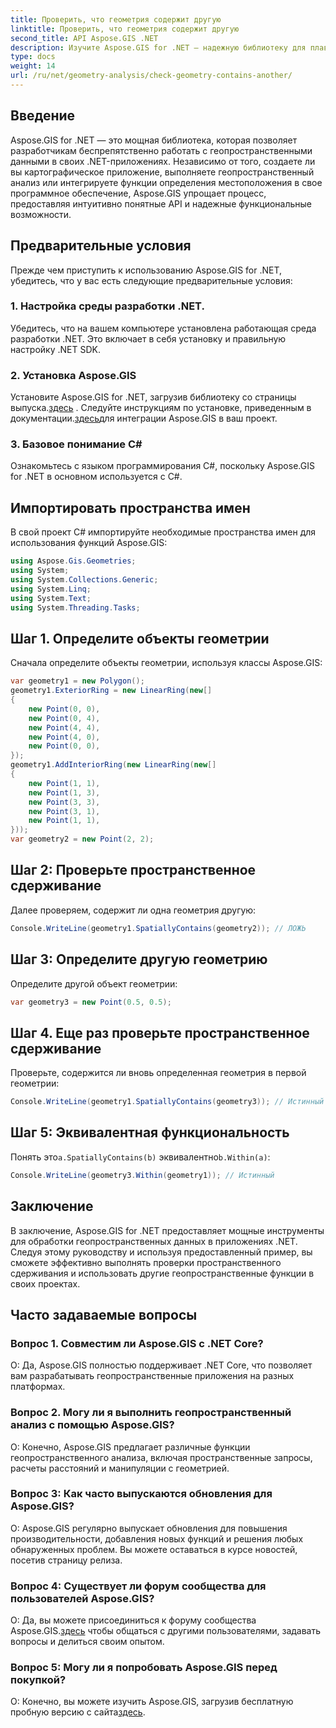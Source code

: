 ```yaml
---
title: Проверить, что геометрия содержит другую
linktitle: Проверить, что геометрия содержит другую
second_title: API Aspose.GIS .NET
description: Изучите Aspose.GIS for .NET — надежную библиотеку для плавной интеграции геопространственных данных в ваши .NET-приложения.
type: docs
weight: 14
url: /ru/net/geometry-analysis/check-geometry-contains-another/
---
```

## Введение
Aspose.GIS for .NET — это мощная библиотека, которая позволяет разработчикам беспрепятственно работать с геопространственными данными в своих .NET-приложениях. Независимо от того, создаете ли вы картографическое приложение, выполняете геопространственный анализ или интегрируете функции определения местоположения в свое программное обеспечение, Aspose.GIS упрощает процесс, предоставляя интуитивно понятные API и надежные функциональные возможности.
## Предварительные условия
Прежде чем приступить к использованию Aspose.GIS for .NET, убедитесь, что у вас есть следующие предварительные условия:
### 1. Настройка среды разработки .NET.
Убедитесь, что на вашем компьютере установлена работающая среда разработки .NET. Это включает в себя установку и правильную настройку .NET SDK.
### 2. Установка Aspose.GIS
 Установите Aspose.GIS for .NET, загрузив библиотеку со страницы выпуска.[здесь](https://releases.aspose.com/gis/net/) . Следуйте инструкциям по установке, приведенным в документации.[здесь](https://reference.aspose.com/gis/net/)для интеграции Aspose.GIS в ваш проект.
### 3. Базовое понимание C#
Ознакомьтесь с языком программирования C#, поскольку Aspose.GIS for .NET в основном используется с C#.

## Импортировать пространства имен
В свой проект C# импортируйте необходимые пространства имен для использования функций Aspose.GIS:
```csharp
using Aspose.Gis.Geometries;
using System;
using System.Collections.Generic;
using System.Linq;
using System.Text;
using System.Threading.Tasks;
```

## Шаг 1. Определите объекты геометрии
Сначала определите объекты геометрии, используя классы Aspose.GIS:
```csharp
var geometry1 = new Polygon();
geometry1.ExteriorRing = new LinearRing(new[]
{
    new Point(0, 0),
    new Point(0, 4),
    new Point(4, 4),
    new Point(4, 0),
    new Point(0, 0),
});
geometry1.AddInteriorRing(new LinearRing(new[]
{
    new Point(1, 1),
    new Point(1, 3),
    new Point(3, 3),
    new Point(3, 1),
    new Point(1, 1),
}));
var geometry2 = new Point(2, 2);
```
## Шаг 2: Проверьте пространственное сдерживание
Далее проверяем, содержит ли одна геометрия другую:
```csharp
Console.WriteLine(geometry1.SpatiallyContains(geometry2)); // ЛОЖЬ
```
## Шаг 3: Определите другую геометрию
Определите другой объект геометрии:
```csharp
var geometry3 = new Point(0.5, 0.5);
```
## Шаг 4. Еще раз проверьте пространственное сдерживание
Проверьте, содержится ли вновь определенная геометрия в первой геометрии:
```csharp
Console.WriteLine(geometry1.SpatiallyContains(geometry3)); // Истинный
```
## Шаг 5: Эквивалентная функциональность
 Понять это`a.SpatiallyContains(b)` эквивалентно`b.Within(a)`:
```csharp
Console.WriteLine(geometry3.Within(geometry1)); // Истинный
```

## Заключение
В заключение, Aspose.GIS for .NET предоставляет мощные инструменты для обработки геопространственных данных в приложениях .NET. Следуя этому руководству и используя предоставленный пример, вы сможете эффективно выполнять проверки пространственного сдерживания и использовать другие геопространственные функции в своих проектах.
## Часто задаваемые вопросы
### Вопрос 1. Совместим ли Aspose.GIS с .NET Core?
О: Да, Aspose.GIS полностью поддерживает .NET Core, что позволяет вам разрабатывать геопространственные приложения на разных платформах.
### Вопрос 2. Могу ли я выполнить геопространственный анализ с помощью Aspose.GIS?
О: Конечно, Aspose.GIS предлагает различные функции геопространственного анализа, включая пространственные запросы, расчеты расстояний и манипуляции с геометрией.
### Вопрос 3: Как часто выпускаются обновления для Aspose.GIS?
О: Aspose.GIS регулярно выпускает обновления для повышения производительности, добавления новых функций и решения любых обнаруженных проблем. Вы можете оставаться в курсе новостей, посетив страницу релиза.
### Вопрос 4: Существует ли форум сообщества для пользователей Aspose.GIS?
О: Да, вы можете присоединиться к форуму сообщества Aspose.GIS.[здесь](https://forum.aspose.com/c/gis/33) чтобы общаться с другими пользователями, задавать вопросы и делиться своим опытом.
### Вопрос 5: Могу ли я попробовать Aspose.GIS перед покупкой?
 О: Конечно, вы можете изучить Aspose.GIS, загрузив бесплатную пробную версию с сайта[здесь](https://releases.aspose.com/).